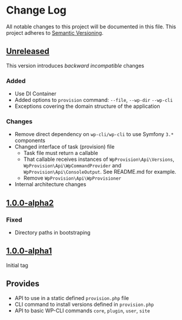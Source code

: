 # Change Log
All notable changes to this project will be documented in this file.
This project adheres to [Semantic Versioning](http://semver.org/).

## [Unreleased]

This version introduces *backward incompatible* changes

### Added
* Use DI Container
* Added options to `provision` command: `--file`, `--wp-dir` `--wp-cli`
* Exceptions covering the domain structure of the application

### Changes
* Remove direct dependency on `wp-cli/wp-cli` to use Symfony `3.*` components
* Changed interface of task (provision) file
   * Task file must return a callable
   * That callable receives instances of `WpProvision\Api\Versions`, `WpProvision\Api\WpCommandProvider` and `WpProvision\Api\ConsoleOutput`. See README.md for example.
   * Remove `WpProvision\Api\WpProvisioner`
* Internal architecture changes


## [1.0.0-alpha2]

### Fixed
* Directory paths in bootstraping

## [1.0.0-alpha1]
Initial tag

## Provides
* API to use in a static defined `provision.php` file
* CLI command to install versions defined in `provision.php`
* API to basic WP-CLI commands `core`, `plugin`, `user`, `site`


[Unreleased]: https://github.com/dnaber-de/wp-provisioner/compare/1.0.0-alpha2...master
[1.0.0-alpha2]: https://github.com/dnaber-de/wp-provisioner/compare/1.0.0-alpha1...1.0.0-alpha2
[1.0.0-alpha1]: https://github.com/dnaber-de/wp-provisioner/releases/tag/1.0.0-alpha1
